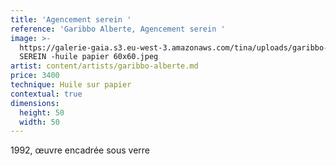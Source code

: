 ```yaml
---
title: 'Agencement serein '
reference: 'Garibbo Alberte, Agencement serein '
image: >-
  https://galerie-gaia.s3.eu-west-3.amazonaws.com/tina/uploads/garibbo-alberte/galerie-gaia-garibbo-alberte-AMENAGEMENT
  SEREIN -huile papier 60x60.jpeg
artist: content/artists/garibbo-alberte.md
price: 3400
technique: Huile sur papier
contextual: true
dimensions:
  height: 50
  width: 50
---
```


1992, œuvre encadrée sous verre
